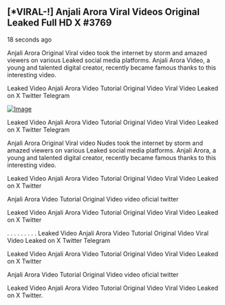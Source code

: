 ## [*VIRAL-!] Anjali Arora Viral Videos Original Leaked Full HD X #3769

18 seconds ago

Anjali Arora Original Viral video took the internet by storm and amazed viewers on various Leaked social media platforms. Anjali Arora Video, a young and talented digital creator, recently became famous thanks to this interesting video.

Leaked Video Anjali Arora Video Tutorial Original Video Viral Video Leaked on X Twitter Telegram

[![Image](https://github.com/user-attachments/assets/4baa9e90-ca7b-464e-852e-01bd4b43bc60)](https://happiness-bro.blogspot.com/2024/12/refhttpsviralvideotrending.html)

Leaked Video Anjali Arora Video Tutorial Original Video Viral Video Leaked on X Twitter Telegram

Anjali Arora Original Viral video Nudes took the internet by storm and amazed viewers on various Leaked social media platforms. Anjali Arora, a young and talented digital creator, recently became famous thanks to this interesting video.

Leaked Video Anjali Arora Video Tutorial Original Video Viral Video Leaked on X Twitter

Anjali Arora Video Tutorial Original Video video oficial twitter

Leaked Video Anjali Arora Video Tutorial Original Video Viral Video Leaked on X Twitter

. . . . . . . . . Leaked Video Anjali Arora Video Tutorial Original Video Viral Video Leaked on X Twitter Telegram

Leaked Video Anjali Arora Video Tutorial Original Video Viral Video Leaked on X Twitter

Anjali Arora Video Tutorial Original Video video oficial twitter

Leaked Video Anjali Arora Video Tutorial Original Video Viral Video Leaked on X Twitter.
